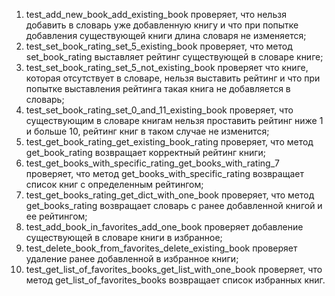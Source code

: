 1. test_add_new_book_add_existing_book проверяет, что нельзя добавить в словарь уже добавленную книгу
и что при попытке добавления существующей книги длина словаря не изменяется;
2. test_set_book_rating_set_5_existing_book проверяет, что метод set_book_rating выставляет рейтинг существующей 
в словаре книге;
3. test_set_book_rating_set_5_not_existing_book проверяет что книге, которая отсутствует в словаре, нельзя выставить
рейтинг и что при попытке выставления рейтинга такая книга не добавляется в словарь;
4. test_set_book_rating_set_0_and_11_existing_book проверяет, что существующим в словаре книгам нельзя проставить
рейтинг ниже 1 и больше 10, рейтинг книг в таком случае не изменится;
5. test_get_book_rating_get_existing_book_rating проверяет, что метод get_book_rating возвращает корректный
рейтинг книги;
6. test_get_books_with_specific_rating_get_books_with_rating_7 проверяет, что метод get_books_with_specific_rating
возвращает список книг с определенным рейтингом;
7. test_get_books_rating_get_dict_with_one_book проверяет, что метод get_books_rating возвращает словарь с 
ранее добавленной книгой и ее рейтингом;
8. test_add_book_in_favorites_add_one_book проверяет добавление существующей в словаре книги в избранное;
9. test_delete_book_from_favorites_delete_existing_book проверяет удаление ранее добавленной в избранное книги;
10. test_get_list_of_favorites_books_get_list_with_one_book проверяет, что метод get_list_of_favorites_books
возвращает список избранных книг.

